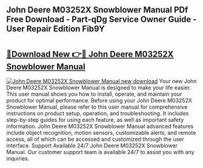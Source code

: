 ## John Deere M03252X Snowblower Manual PDf Free Download - Part-qDg Service Owner Guide - User Repair Edition Fib9Y

# <h2><a href="http://bc86439.oget.top/?id=John+Deere+M03252X+Snowblower+Manual">🔗Download New 👉🔴 John Deere M03252X Snowblower Manual</a></h2>

[![John Deere M03252X Snowblower Manual new download](https://i.imgur.com/5g1atiW.png)](http://bc86439.oget.top/?id=John+Deere+M03252X+Snowblower+Manual)
Your new John Deere M03252X Snowblower Manual is designed to make your life easier. This user manual shows you how to install, operate, and maintain your product for optimal performance. Before using your John Deere M03252X Snowblower Manual, please refer to this user manual for comprehensive instructions on product setup, operation, and troubleshooting. It includes step-by-step guides for using each feature, as well as important safety information. John Deere M03252X Snowblower Manual advanced features include object recognition, motion sensors, customizable alerts, and remote access, all of which can be accessed and customized through the user interface. Support Available 24/7 John Deere M03252X Snowblower Manual. Our customer support team is available 24/7 to assist you with any inquiries.
